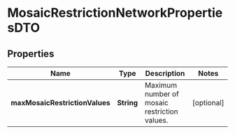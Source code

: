 

# MosaicRestrictionNetworkPropertiesDTO


## Properties

| Name | Type | Description | Notes |
|------------ | ------------- | ------------- | -------------|
|**maxMosaicRestrictionValues** | **String** | Maximum number of mosaic restriction values. |  [optional] |



